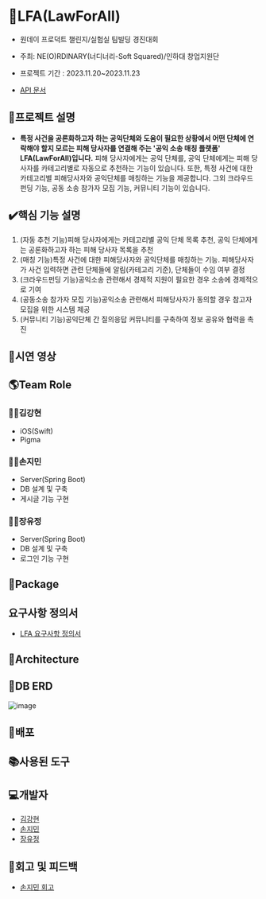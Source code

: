 # 🤝LFA(LawForAll)
* 원데이 프로덕트 챌린지/실험실 팀빌딩 경진대회
 
* 주최: NE(O)RDINARY(너디너리-Soft Squared)/인하대 창업지원단
 
* 프로젝트 기간 : 2023.11.20~2023.11.23

* [API 문서](https://github.com/LawFA/LFA_Server/wiki)

## 📑프로젝트 설명
* **특정 사건을 공론화하고자 하는 공익단체와 도움이 필요한 상황에서 어떤 단체에 연락해야 할지 모르는 피해 당사자를 연결해 주는 '공익 소송 매칭 플랫폼' LFA(LawForAll)입니다.** 피해 당사자에게는 공익 단체를, 공익 단체에게는 피해 당사자를 카테고리별로 자동으로 추천하는 기능이 있습니다. 또한, 특정 사건에 대한 카테고리별 피해당사자와 공익단체를 매칭하는 기능을 제공합니다. 그외 크라우드펀딩 기능, 공동 소송 참가자 모집 기능, 커뮤니티 기능이 있습니다.

## ✔️핵심 기능 설명
1. (자동 추천 기능)피해 당사자에게는 카테고리별 공익 단체 목록 추천, 공익 단체에게는 공론화하고자 하는 피해 당사자 목록을 추천
2. (매칭 기능)특정 사건에 대한 피해당사자와 공익단체를 매칭하는 기능. 피해당사자가 사건 입력하면 관련 단체들에 알림(카테고리 기준), 단체들이 수임 여부 결정
3. (크라우드펀딩 기능)공익소송 관련해서 경제적 지원이 필요한 경우 소송에 경제적으로 기여
4. (공동소송 참가자 모집 기능)공익소송 관련해서 피해당사자가 동의할 경우 참고자 모집을 위한 시스템 제공
5. (커뮤니티 기능)공익단체 간 질의응답 커뮤니티를 구축하여 정보 공유와 협력을 촉진

## 📑시연 영상

## 🌎Team Role
### 🏄‍♂️김강현
* iOS(Swift)
* Pigma
### 🏄‍♂️손지민
* Server(Spring Boot)
* DB 설계 및 구축
* 게시글 기능 구현
### 🏄‍♂️장유정
* Server(Spring Boot)
* DB 설계 및 구축
* 로그인 기능 구현

## 📘Package

## 요구사항 정의서
* [LFA 요구사항 정의서](https://docs.google.com/spreadsheets/d/1iApoPRtfqVF37162u12uF8QEU-VwkYGCxOrMJx8tWr8/edit#gid=0)

## 📗Architecture

## 📙DB ERD
  ![image](https://github.com/LawFA/LFA_Server/assets/80906691/1f7a1572-5160-44d5-8c5b-6d0e08d88fba)


## 📕배포

## 📚사용된 도구

## 💻개발자
* [김강현](https://github.com/keem-hyun)
* [손지민](https://github.com/s0nnyday)
* [장유정](https://github.com/JangYouJung)

## 🏢회고 및 피드백
* [손지민 회고](https://velog.io/@s0nnyday/%ED%95%B4%EC%BB%A4%ED%86%A4%EC%9B%90%EB%8D%B0%EC%9D%B4%ED%94%84%EB%A1%9C%EB%8D%95%ED%8A%B8-%EC%B1%8C%EB%A6%B0%EC%A7%80-%ED%9A%8C%EA%B3%A0)
